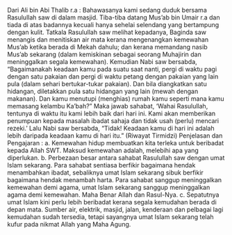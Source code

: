 Dari Ali bin Abi Thalib r.a : Bahawasanya kami sedang duduk bersama Rasulullah saw di dalam masjid. Tiba-tiba datang Mus’ab bin Umair r.a dan tiada di atas badannya kecuali hanya sehelai selendang yang bertampung dengan kulit. Tatkala Rasulullah saw melihat kepadanya, Baginda saw menangis dan menitiskan air mata kerana mengenangkan kemewahan Mus’ab ketika berada di Mekah dahulu; dan kerana memandang nasib Mus’ab sekarang (dalam kemiskinan sebagai seorang Muhajirin dan meninggalkan segala kemewahan). Kemudian Nabi saw bersabda, “Bagaimanakah keadaan kamu pada suatu saat nanti, pergi di waktu pagi dengan satu pakaian dan pergi di waktu petang dengan pakaian yang lain pula (dalam sehari bertukar-tukar pakaian). Dan bila diangkatkan satu hidangan, diletakkan pula satu hidangan yang lain (mewah dengan makanan). Dan kamu menutupi (menghias) rumah kamu seperti mana kamu memasang kelambu Ka’bah?” Maka jawab sahabat, ‘Wahai Rasulullah, tentunya di waktu itu kami lebih baik dari hari ini. Kami akan memberikan penumpuan kepada masalah ibadat sahaja dan tidak usah (perlu) mencari rezeki.’ Lalu Nabi saw bersabda, “Tidak! Keadaan kamu di hari ini adalah lebih daripada keadaan kamu di hari itu.” (Riwayat Tirmidzi) Penjelasan dan Pengajaran : a. Kemewahan hidup membuatkan kita terleka untuk beribadat kepada Allah SWT. Maksud kemewahan adalah, melebihi apa yang diperlukan. b. Perbezaan besar antara sahabat Rasulullah saw dengan umat Islam sekarang. Para sahabat sentiasa berfikir bagaimana hendak menambahkan ibadat, sebaliknya umat Islam sekarang sibuk berfikir bagaimana hendak menambah harta. Para sahabat sanggup meninggalkan kemewahan demi agama, umat Islam sekarang sanggup meninggalkan agama demi kemewahan. Maha Benar Allah dan Rasul-Nya. c. Sepatutnya umat Islam kini perlu lebih beribadat kerana segala kemudahan berada di depan mata. Sumber air, elektrik, masjid, jalan, kenderaan dan pelbagai lagi kemudahan sudah tersedia, tetapi sayangnya umat Islam sekarang telah kufur pada nikmat Allah yang Maha Agung.
